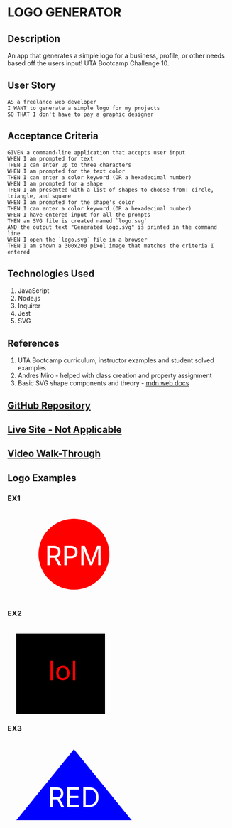 # LOGO GENERATOR

## Description
An app that generates a simple logo for a business, profile, or other needs based off the users input!  UTA Bootcamp Challenge 10.


## User Story
```
AS a freelance web developer
I WANT to generate a simple logo for my projects
SO THAT I don't have to pay a graphic designer
```

## Acceptance Criteria
```
GIVEN a command-line application that accepts user input
WHEN I am prompted for text
THEN I can enter up to three characters
WHEN I am prompted for the text color
THEN I can enter a color keyword (OR a hexadecimal number)
WHEN I am prompted for a shape
THEN I am presented with a list of shapes to choose from: circle, triangle, and square
WHEN I am prompted for the shape's color
THEN I can enter a color keyword (OR a hexadecimal number)
WHEN I have entered input for all the prompts
THEN an SVG file is created named `logo.svg`
AND the output text "Generated logo.svg" is printed in the command line
WHEN I open the `logo.svg` file in a browser
THEN I am shown a 300x200 pixel image that matches the criteria I entered
```

## Technologies Used
1. JavaScript
2. Node.js
3. Inquirer
4. Jest
5. SVG

## References
1. UTA Bootcamp curriculum, instructor examples and student solved examples
2. Andres Miro - helped with class creation and property assignment
3. Basic SVG shape components and theory - <a href='https://developer.mozilla.org/en-US/docs/Web/SVG/Tutorial/Basic_Shapes'>mdn web docs</a>



## <a href="https://github.com/bmancuso3/logo-generator">GitHub Repository</a>

## <a href="https://bmancuso3.github.io/logo-generator">Live Site - Not Applicable</a>

## <a href="need link">Video Walk-Through</a>

## Logo Examples

### EX1
<svg version="1.1" width="300" height="200" xmlns="http://www.w3.org/2000/svg"><circle cx="150" cy="100" r="80" fill="red" /><text x="150" y="125" font-size="60" text-anchor="middle" fill="white">RPM</text></svg>

### EX2
<svg version="1.1" width="300" height="200" xmlns="http://www.w3.org/2000/svg"><rect x="20" y="20" width="200" height="200" fill="black" /><text x="125" y="125" font-size="60" text-anchor="middle" fill="red">lol</text></svg>

### EX3
<svg version="1.1" width="300" height="200" xmlns="http://www.w3.org/2000/svg"><polygon points="150,20 280,180 20,180" fill="blue" /><text x="150" y="150" font-size="60" text-anchor="middle" fill="white">RED</text></svg>